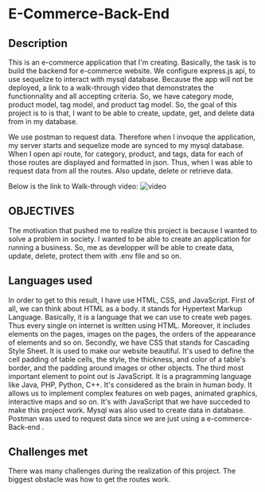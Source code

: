 # E-Commerce-Back-End

## Description 

This is an e-commerce application that I'm creating. Basically, the task is to build the backend for e-commerce website. We configure express.js api, to use sequelize to interact with mysql database. Because the app will not be deployed, a link to a walk-through video that demonstrates the functionnality and all accepting criteria. So, we have category mode, product model, tag model, and product tag model. So, the goal of this project is to is that, I want to be able to create, update, get, and delete data from in my database.

We use postman to request data. Therefore when I invoque the application, my server starts and sequelize mode are synced to my mysql database. When I open api route, for category, product, and tags, data for each of those routes are displayed and formatted in json. Thus, when I was able to request data from all the routes. Also update, delete or retrieve data.


Below is the link to Walk-through video:
![video](./E-Commerce-Backend.gif)


## OBJECTIVES

The motivation that pushed me to realize this project is because I wanted to solve a problem in society. I wanted to be able to create an application for running a business. So, me as developper will be able to create data, update, delete, protect them with .env file and so on.

## Languages used

In order to get to this result, I have use HTML, CSS, and JavaScript. First of all, we can think about HTML as a body. it stands for Hypertext Markup Language. Basically, it is a language that we can use to create web pages. Thus every single on internet is written using HTML. Moreover, it includes elements on the pages, images on the pages, the orders of the appearance of elements and so on. Secondly, we have CSS that stands for Cascading Style Sheet. It is used to make our website beautiful. It's used to define the cell padding of table cells, the style, the thickness, and color of a table's border, and the padding around images or other objects. The third most important element to point out is JavaScript. It is a pragramming language like Java, PHP, Python, C++. It's considered as the brain in human body. It allows us to implement complex features on web pages, animated graphics, interactive maps and so on.  It's with JavaScript that we have succeded to make this project work.
Mysql was also used to create data in database. Postman was used to request data since we are just using a e-commerce-Back-end .  

## Challenges met

There was many challenges during the realization of this project. The biggest obstacle was how to get the routes work.